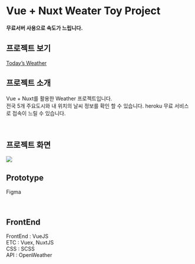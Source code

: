 # Vue + Nuxt Weater Toy Project

**무료서버 사용으로 속도가 느립니다.**

## 프로젝트 보기

<a href="https://vue-nuxt-weather.herokuapp.com/" target="_blank">Today’s Weather</a>

## 프로젝트 소개

Vue + Nuxt를 활용한 Weather 프로젝트입니다.<br>
전국 5개 주요도시와 내 위치의 날씨 정보를 확인 할 수 있습니다.
heroku 무료 서비스로 접속이 느릴 수 있습니다.

<br>

## 프로젝트 화면

<img src="https://user-images.githubusercontent.com/7742074/111078339-43f93380-8538-11eb-92a8-bd0065b2de5d.jpg">

## Prototype 

Figma

<br>

## FrontEnd

FrontEnd : VueJS <br>
ETC : Vuex, NuxtJS <br>
CSS : SCSS <br>
API : OpenWeather


